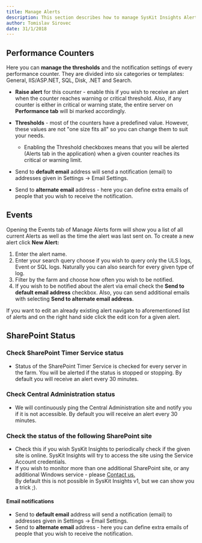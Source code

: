 ```yaml
---
title: Manage Alerts
description: This section describes how to manage SysKit Insights Alerts.
author: Tomislav Sirovec
date: 31/1/2018
---
```


## Performance Counters

Here you can __manage the thresholds__ and the notification settings of every performance counter. They are divided into six categories or templates: General, IIS/ASP.NET, SQL, Disk, .NET and Search.
- __Raise alert__ for this counter - enable this if you wish to receive an alert when the counter reaches warning or critical threshold. Also, if any counter is either in critical or warning state, the entire server on __Performance tab__ will bi marked accordingly.
- __Thresholds__ - most of the counters have a predefined value. However, these values are not "one size fits all" so you can change them to suit your needs.
    - Enabling the Threshold checkboxes means that you will be alerted (Alerts tab in the application) when a given counter reaches its critical or warning limit. 

- Send to __default email__ address will send a notification (email) to addresses given in Settings -> Email Settings.
- Send to __alternate email__ address - here you can define extra emails of people that you wish to receive the notification. 

## Events

Opening the Events tab of Manage Alerts form will show you a list of all current Alerts as well as the time the alert was last sent on. 
To create a new alert click __New Alert:__
1. Enter the alert name.
1. Enter your search query choose if you wish to query only the ULS logs, Event or SQL logs. Naturally you can also search for every given type of log.
1. Filter by the farm and choose how often you wish to be notified.  
1. If you wish to be notified about the alert via email check the __Send to default email address__ checkbox. Also, you can send additional emails with selecting __Send to alternate email address__.  

If you want to edit an already existing alert navigate to aforementioned list of alerts and on the right hand side click the edit icon for a given alert. 

## SharePoint Status

### Check SharePoint Timer Service status
- Status of the SharePoint Timer Service is checked for every server in the farm. You will be alerted if the status is stopped or stopping. By default you will receive an alert every 30 minutes. 

### Check Central Administration status
- We will continuously ping the Central Administration site and notify you if it is not accessible. By default you will receive an alert every 30 minutes. 

### Check the status of the following SharePoint site
* Check this if you wish SysKit Insights to periodically check if the given site is online. SysKit Insights will try to access the site using the Service Account credentials.  
* If you wish to monitor more than one additional SharePoint site, or any additional Windows service - please [Contact us.](https://www.syskit.com/company/contact-us/)  
By default this is not possible in SysKit Insights v1, but we can show you a trick ;).   

#### Email notifications

- Send to __default email__ address will send a notification (email) to addresses given in Settings -> Email Settings.
- Send to __alternate email__ address - here you can define extra emails of people that you wish to receive the notification.